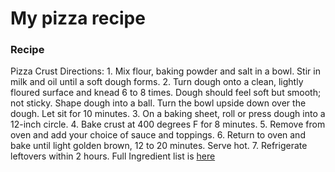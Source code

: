 # My pizza recipe 
### Recipe 
 Pizza Crust  Directions: 1. Mix flour, baking powder and salt in a bowl. Stir in milk and oil until a soft dough forms. 2. Turn dough onto a clean, lightly floured surface and knead 6 to 8 times. Dough should feel soft but smooth; not sticky. Shape dough into a ball. Turn the bowl upside down over the dough. Let sit for 10 minutes. 3. On a baking sheet, roll or press dough into a 12-inch circle. 4. Bake crust at 400 degrees F for 8 minutes. 5. Remove from oven and add your choice of sauce and toppings. 6. Return to oven and bake until light golden brown, 12 to 20 minutes. Serve hot. 7. Refrigerate leftovers within 2 hours.
 Full Ingredient list is [here](ingredients.md)